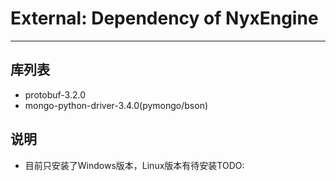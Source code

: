 # **External: Dependency of NyxEngine**
****

## **库列表**
 * protobuf-3.2.0
 * mongo-python-driver-3.4.0(pymongo/bson)

## **说明**
 * 目前只安装了Windows版本，Linux版本有待安装TODO:
